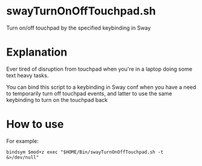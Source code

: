 # swayTurnOnOffTouchpad.sh
Turn on/off touchpad by the specified keybinding in Sway

# Explanation
Ever tired of disruption from touchpad when you're in a laptop doing some text heavy tasks.

You can bind this script to a keybinding in Sway conf when you have a need to temporarily turn off touchpad events, and latter to use the same keybinding to turn on the touchpad back

# How to use
For example:
```
bindsym $mod+z exec "$HOME/Bin/swayTurnOnOffTouchpad.sh -t &>/dev/null"
```
